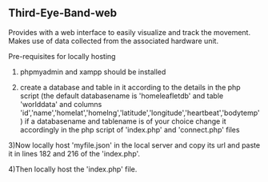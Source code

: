 ## Third-Eye-Band-web

Provides with a web interface to easily visualize and track the movement. Makes use of data collected from the associated hardware unit.


Pre-requisites for locally hosting

1) phpmyadmin and xampp should be installed

2) create a database and table in it according to the details in the php script 
        (the default databasename is 'homeleafletdb' and table 'worlddata' and columns 'id','name','homelat','homelng','latitude','longitude','heartbeat','bodytemp')
          if a databasename and tablename is of your choice change it accordingly in the php script of 'index.php' and 'connect.php' files

3)Now locally host 'myfile.json' in the local server and copy its url and paste it in lines 182 and 216 of the 'index.php'.

4)Then locally host the 'index.php' file.
